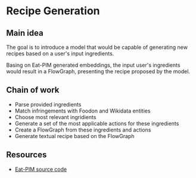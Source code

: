 # Recipe Generation

## Main idea

The goal is to introduce a model that would be capable of generating new recipes based on a user's input ingredients. 

Basing on Eat-PIM generated embeddings, the input user's ingredients would result in a FlowGraph, presenting the recipe proposed by the model.

## Chain of work

- Parse provided ingredients
- Match infringements with Foodon and Wikidata entities
- Choose most relevant ingridients
- Generate a set of the most applicable actions for these ingredients
- Create a FlowGraph from these ingredients and actions
- Generate textual recipe based on the FlowGraph

## Resources

- [Eat-PIM source code](https://github.com/boschresearch/EaT-PIM/tree/main)
